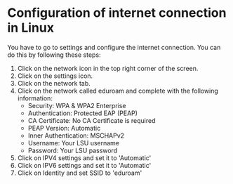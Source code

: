# Configuration of internet connection in Linux

You have to go to settings and configure the internet connection.  You can do this by following these steps:

1. Click on the network icon in the top right corner of the screen.
2. Click on the settings icon.
3. Click on the network tab.
4. Click on the network called eduroam and complete with the following information:
    - Security: WPA & WPA2 Enterprise
    - Authentication: Protected EAP (PEAP)
    - CA Certificate: No CA Certificate is required
    - PEAP Version: Automatic
    - Inner Authentication: MSCHAPv2
    - Username: Your LSU username
    - Password: Your LSU password
5. Click on IPV4 settings and set it to 'Automatic'
6. Click on IPV6 settings and set it to 'Automatic'
7. Click on Identity and set SSID to 'eduroam'